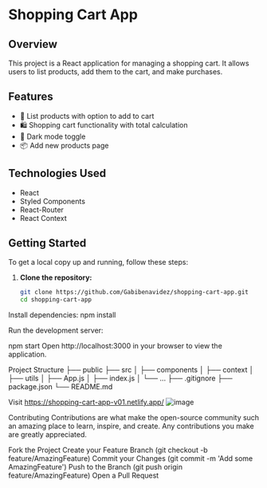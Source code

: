 # Shopping Cart App

## Overview
This project is a React application for managing a shopping cart. It allows users to list products, add them to the cart, and make purchases.

## Features
- 🛒 List products with option to add to cart
- 🛍️ Shopping cart functionality with total calculation
- 🌙 Dark mode toggle
- 📦 Add new products page

## Technologies Used
- React
- Styled Components
- React-Router
- React Context

## Getting Started
To get a local copy up and running, follow these steps:

1. **Clone the repository:**
   ```sh
   git clone https://github.com/Gabibenavidez/shopping-cart-app.git
   cd shopping-cart-app
   
Install dependencies:
npm install

Run the development server:

npm start
Open http://localhost:3000 in your browser to view the application.

Project Structure
├── public
├── src
│   ├── components
│   ├── context
│   ├── utils
│   ├── App.js
│   ├── index.js
│   └── ...
├── .gitignore
├── package.json
└── README.md

Visit https://shopping-cart-app-v01.netlify.app/
![image](https://github.com/Gabibenavidez/shoppingCartApp/assets/67611222/1c63cf2a-8851-46e8-888d-f95cd3e35691)


Contributing
Contributions are what make the open-source community such an amazing place to learn, inspire, and create. Any contributions you make are greatly appreciated.

Fork the Project
Create your Feature Branch (git checkout -b feature/AmazingFeature)
Commit your Changes (git commit -m 'Add some AmazingFeature')
Push to the Branch (git push origin feature/AmazingFeature)
Open a Pull Request
